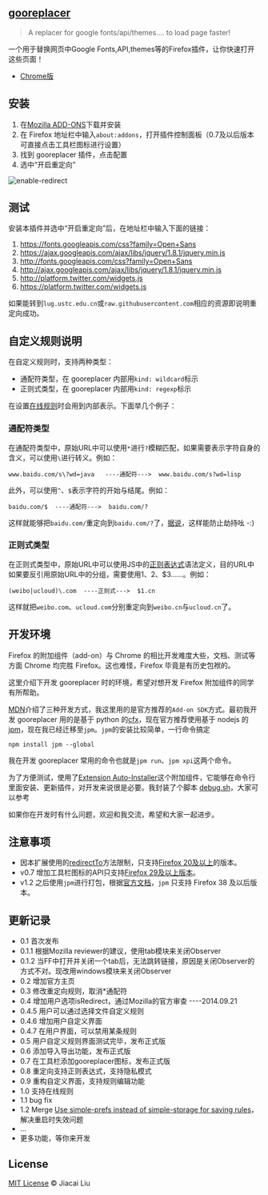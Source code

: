 ## [gooreplacer](http://liujiacai.net/gooreplacer )


> A replacer for google fonts/api/themes.... to load page faster!

一个用于替换网页中Google Fonts,API,themes等的Firefox插件，让你快速打开这些页面！

- [Chrome版](https://github.com/jiacai2050/gooreplacer4chrome)

<a name="install"></a>
## 安装

1. 在[Mozilla ADD-ONS](https://addons.mozilla.org/zh-CN/firefox/addon/gooreplacer/)下载并安装
2. 在 Firefox 地址栏中输入`about:addons`，打开插件控制面板（0.7及以后版本可直接点击工具栏图标进行设置）
3. 找到 gooreplacer 插件，点击配置
4. 选中“开启重定向”

<img src="http://img02.taobaocdn.com/imgextra/i2/581166664/TB2Ih_MaVXXXXXnXXXXXXXXXXXX_!!581166664.png" alt=" enable-redirect"/>

<a name="test"></a>
## 测试

安装本插件并选中“开启重定向”后，在地址栏中输入下面的链接：

1. https://fonts.googleapis.com/css?family=Open+Sans
2. https://ajax.googleapis.com/ajax/libs/jquery/1.8.1/jquery.min.js
3. http://fonts.googleapis.com/css?family=Open+Sans
4. http://ajax.googleapis.com/ajax/libs/jquery/1.8.1/jquery.min.js
5. http://platform.twitter.com/widgets.js
6. https://platform.twitter.com/widgets.js

如果能转到`lug.ustc.edu.cn`或`raw.githubusercontent.com`相应的资源即说明重定向成功。

<a name="diy"></a>
## 自定义规则说明

在自定义规则时，支持两种类型：

- 通配符类型，在 gooreplacer 内部用`kind: wildcard`标示
- 正则式类型，在 gooreplacer 内部用`kind: regexp`标示

在设置[在线规则](https://github.com/jiacai2050/gooreplacer4chrome/raw/master/gooreplacer.gson)时会用到内部表示。下面举几个例子：

### 通配符类型

在通配符类型中，原始URL中可以使用`*`进行`?`模糊匹配，如果需要表示字符自身的含义，可以使用`\`进行转义。例如：

```
www.baidu.com/s\?wd=java   ----通配符--->  www.baidu.com/s?wd=lisp
```

此外，可以使用`^`、`$`表示字符的开始与结尾。例如：

```
baidu.com/$  ----通配符--->  baidu.com/?
```
这样就能够把`baidu.com/`重定向到`baidu.com/?`了，[据说](http://v2ex.com/t/169967#reply2)，这样能防止劫持吆 -:)


### 正则式类型

在正则式类型中，原始URL中可以使用JS中的[正则表达式](https://developer.mozilla.org/zh-CN/docs/Web/JavaScript/Reference/Global_Objects/RegExp)语法定义，目的URL中如果要反引用原始URL中的分组，需要使用$1、$2、$3......。例如：

```
(weibo|ucloud)\.com  ----正则式--->  $1.cn
```

这样就把`weibo.com`、`ucloud.com`分别重定向到`weibo.cn`与`ucloud.cn`了。

<a name="dev"></a>
## 开发环境

Firefox 的附加组件（add-on）与 Chrome 的相比开发难度大些，文档、测试等方面 Chrome 均完胜 Firefox。这也难怪，Firefox 毕竟是有历史包袱的。

这里介绍下开发 gooreplacer 时的环境，希望对想开发 Firefox 附加组件的同学有所帮助。

[MDN](https://developer.mozilla.org/en-US/Add-ons)介绍了三种开发方式，我这里用的是官方推荐的`Add-on SDK`方式。最初我开发 gooreplacer 用的是基于 python 的[cfx](https://developer.mozilla.org/en-US/Add-ons/SDK/Tools/cfx)，现在官方推荐使用基于 nodejs 的 [jpm](https://developer.mozilla.org/en-US/Add-ons/SDK/Tools/jpm)，现在我已经迁移至`jpm`。`jpm`的安装比较简单，一行命令搞定
```
npm install jpm --global
```
我在开发 gooreplacer 常用的命令也就是`jpm run`、`jpm xpi`这两个命令。

为了方便测试，使用了[Extension Auto-Installer](https://addons.mozilla.org/en-US/firefox/addon/autoinstaller/)这个附加组件，它能够在命令行里面安装、更新插件，对开发来说很是必要。我封装了个脚本 [debug.sh](debug.sh)，大家可以参考


如果你在开发时有什么问题，欢迎和我交流，希望和大家一起进步。

<a name="warn"></a>
## 注意事项

- 因本扩展使用的[redirectTo](https://developer.mozilla.org/en-US/docs/Mozilla/Tech/XPCOM/Reference/Interface/nsIHttpChannel#redirectTo%28%29)方法限制，只支持[Firefox 20及以上](https://developer.mozilla.org/en-US/docs/Mozilla/Gecko/Versions)的版本。
- v0.7 增加工具栏图标的API只支持[Firefox 29及以上版本](https://developer.mozilla.org/en-US/Add-ons/SDK/Tutorials/Adding_a_Button_to_the_Toolbar)。
- v1.2 之后使用`jpm`进行打包，根据[官方文档](https://developer.mozilla.org/en-US/Add-ons/SDK/Tools/jpm)，`jpm` 只支持 Firefox 38 及以后版本。

<a name="changelog"></a>
## 更新记录
- 0.1 首次发布
- 0.1.1 根据Mozilla reviewer的建议，使用tab模块来关闭Observer
- 0.1.2 当FF中打开并关闭一个tab后，无法跳转链接，原因是关闭Observer的方式不对。现改用windows模块来关闭Observer
- 0.2 增加官方主页
- 0.3 修改重定向规则，取消\*通配符
- 0.4 增加用户选项isRedirect，通过Mozilla的官方审查 ----2014.09.21
- 0.4.5 用户可以通过选择文件自定义规则
- 0.4.6 增加用户自定义界面
- 0.4.7 在用户界面，可以禁用某条规则
- 0.5 用户自定义规则界面测试完毕，发布正式版
- 0.6 添加导入导出功能，发布正式版
- 0.7 在工具栏添加gooreplacer图标，发布正式版
- 0.8 重定向支持正则表达式，支持隐私模式
- 0.9 重构自定义界面，支持规则编辑功能
- 1.0 支持在线规则
- 1.1 bug fix
- 1.2 Merge [Use simple-prefs instead of simple-storage for saving rules](https://github.com/jiacai2050/gooreplacer/pull/16)，解决重启时失效问题
- ...
- 更多功能，等你来开发 

## License

[MIT License](http://liujiacai.net/license/MIT.html?year=2015) © Jiacai Liu

